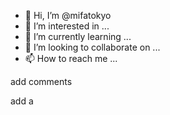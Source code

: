 - 👋 Hi, I’m @mifatokyo
- 👀 I’m interested in ...
- 🌱 I’m currently learning ...
- 💞️ I’m looking to collaborate on ...
- 📫 How to reach me ...

<!---
mifatokyo/mifatokyo is a ✨ special ✨ repository because its `README.md` (this file) appears on your GitHub profile.
You can click the Preview link to take a look at your changes.
--->

add comments

add a
